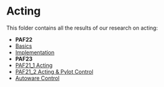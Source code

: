 # Acting

This folder contains all the results of our research on acting:

* **PAF22**
* [Basics](./01_acting.md)
* [Implementation](./02_acting_implementation.md)
* **PAF23**
* [PAF21_1 Acting](./03_paf21_1_Acting.md)
* [PAF21_2 Acting & Pylot Control](./04_research_Acting_Pylot_and_PAF21_2.md)
* [Autoware Control](./05_autoware_acting.md)